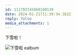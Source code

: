 ```yaml
---
id: 111793745060100139
date: 2024-01-21T11:39:34.382Z
reply: false
media_attachments: 1
---
```


下雪啦！

![下雪啦
ealbum](https://files.e5n.cc/media_attachments/files/111/793/743/865/546/747/original/b49b1bd18e5e5cef.jpg)
